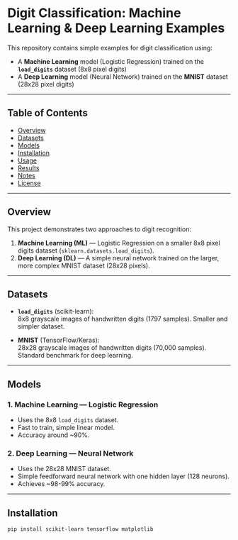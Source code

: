 # Digit Classification: Machine Learning & Deep Learning Examples

This repository contains simple examples for digit classification using:

- A **Machine Learning** model (Logistic Regression) trained on the **`load_digits`** dataset (8x8 pixel digits)
- A **Deep Learning** model (Neural Network) trained on the **MNIST** dataset (28x28 pixel digits)

---

## Table of Contents

- [Overview](#overview)
- [Datasets](#datasets)
- [Models](#models)
- [Installation](#installation)
- [Usage](#usage)
- [Results](#results)
- [Notes](#notes)
- [License](#license)

---

## Overview

This project demonstrates two approaches to digit recognition:

1. **Machine Learning (ML)** — Logistic Regression on a smaller 8x8 pixel digits dataset (`sklearn.datasets.load_digits`).
2. **Deep Learning (DL)** — A simple neural network trained on the larger, more complex MNIST dataset (28x28 pixels).

---

## Datasets

- **`load_digits`** (scikit-learn):  
  8x8 grayscale images of handwritten digits (1797 samples). Smaller and simpler dataset.

- **MNIST** (TensorFlow/Keras):  
  28x28 grayscale images of handwritten digits (70,000 samples). Standard benchmark for deep learning.

---

## Models

### 1. Machine Learning — Logistic Regression

- Uses the 8x8 `load_digits` dataset.
- Fast to train, simple linear model.
- Accuracy around ~90%.

### 2. Deep Learning — Neural Network

- Uses the 28x28 MNIST dataset.
- Simple feedforward neural network with one hidden layer (128 neurons).
- Achieves ~98-99% accuracy.

---

## Installation

```bash
pip install scikit-learn tensorflow matplotlib
